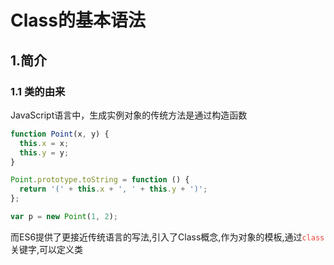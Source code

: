 # Class的基本语法

## 1.简介

### 1.1 类的由来

JavaScript语言中，生成实例对象的传统方法是通过构造函数

```js
function Point(x, y) {
  this.x = x;
  this.y = y;
}

Point.prototype.toString = function () {
  return '(' + this.x + ', ' + this.y + ')';
};

var p = new Point(1, 2);
```

而ES6提供了更接近传统语言的写法,引入了Class概念,作为对象的模板,通过<code style="color:#ea4335">class</code>关键字,可以定义类

```js

```
